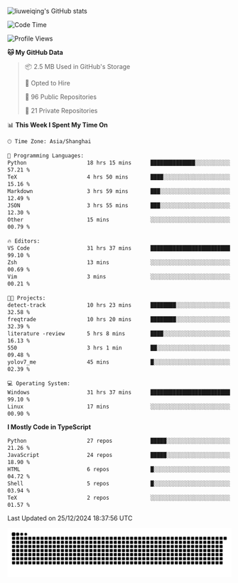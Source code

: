 ![liuweiqing's GitHub stats](https://github-readme-stats.vercel.app/api?username=14790897&show_icons=true&locale=cn&include_all_commits=true&count_private=true)

<!--START_SECTION:waka-->
![Code Time](http://img.shields.io/badge/Code%20Time-1%2C724%20hrs%2010%20mins-blue)

![Profile Views](http://img.shields.io/badge/Profile%20Views-20-blue)

**🐱 My GitHub Data** 

> 📦 2.5 MB Used in GitHub's Storage 
 > 
> 💼 Opted to Hire
 > 
> 📜 96 Public Repositories 
 > 
> 🔑 21 Private Repositories 
 > 
📊 **This Week I Spent My Time On** 

```text
🕑︎ Time Zone: Asia/Shanghai

💬 Programming Languages: 
Python                   18 hrs 15 mins      ██████████████░░░░░░░░░░░   57.21 % 
TeX                      4 hrs 50 mins       ████░░░░░░░░░░░░░░░░░░░░░   15.16 % 
Markdown                 3 hrs 59 mins       ███░░░░░░░░░░░░░░░░░░░░░░   12.49 % 
JSON                     3 hrs 55 mins       ███░░░░░░░░░░░░░░░░░░░░░░   12.30 % 
Other                    15 mins             ░░░░░░░░░░░░░░░░░░░░░░░░░   00.79 % 

🔥 Editors: 
VS Code                  31 hrs 37 mins      █████████████████████████   99.10 % 
Zsh                      13 mins             ░░░░░░░░░░░░░░░░░░░░░░░░░   00.69 % 
Vim                      3 mins              ░░░░░░░░░░░░░░░░░░░░░░░░░   00.21 % 

🐱‍💻 Projects: 
detect-track             10 hrs 23 mins      ████████░░░░░░░░░░░░░░░░░   32.58 % 
freqtrade                10 hrs 20 mins      ████████░░░░░░░░░░░░░░░░░   32.39 % 
literature -review       5 hrs 8 mins        ████░░░░░░░░░░░░░░░░░░░░░   16.13 % 
550                      3 hrs 1 min         ██░░░░░░░░░░░░░░░░░░░░░░░   09.48 % 
yolov7_me                45 mins             █░░░░░░░░░░░░░░░░░░░░░░░░   02.39 % 

💻 Operating System: 
Windows                  31 hrs 37 mins      █████████████████████████   99.10 % 
Linux                    17 mins             ░░░░░░░░░░░░░░░░░░░░░░░░░   00.90 % 
```

**I Mostly Code in TypeScript** 

```text
Python                   27 repos            █████░░░░░░░░░░░░░░░░░░░░   21.26 % 
JavaScript               24 repos            █████░░░░░░░░░░░░░░░░░░░░   18.90 % 
HTML                     6 repos             █░░░░░░░░░░░░░░░░░░░░░░░░   04.72 % 
Shell                    5 repos             █░░░░░░░░░░░░░░░░░░░░░░░░   03.94 % 
TeX                      2 repos             ░░░░░░░░░░░░░░░░░░░░░░░░░   01.57 % 
```




 Last Updated on 25/12/2024 18:37:56 UTC
<!--END_SECTION:waka-->

<picture>
  <source media="(prefers-color-scheme: dark)" srcset="https://raw.githubusercontent.com/14790897/14790897/output/github-contribution-grid-snake-dark.svg" />
  <source media="(prefers-color-scheme: light)" srcset="https://raw.githubusercontent.com/14790897/14790897/output/github-contribution-grid-snake.svg" />
  <img alt="github-snake" src="https://raw.githubusercontent.com/14790897/14790897/output/github-contribution-grid-snake.svg" />
</picture>
